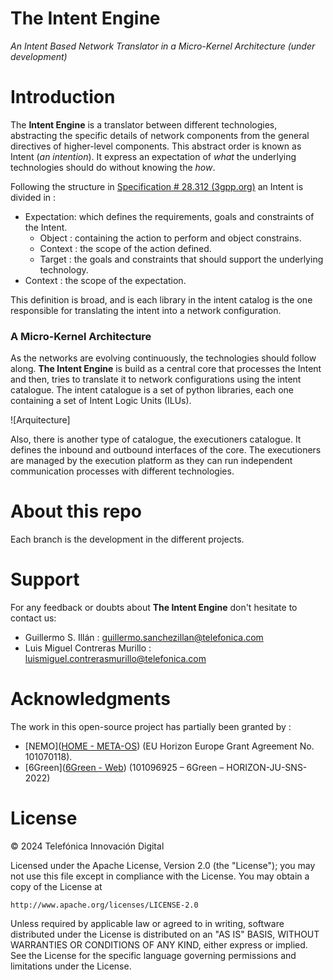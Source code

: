 <!-- # © 2024 Telefónica Innovación Digital

# Licensed under the Apache License, Version 2.0 (the "License");
# you may not use this file except in compliance with the License.
# You may obtain a copy of the License at

#     http://www.apache.org/licenses/LICENSE-2.0

# Unless required by applicable law or agreed to in writing, software
# distributed under the License is distributed on an "AS IS" BASIS,
# WITHOUT WARRANTIES OR CONDITIONS OF ANY KIND, either express or implied.
# See the License for the specific language governing permissions and
# limitations under the License. -->

# The Intent Engine
*An Intent Based Network Translator in a Micro-Kernel Architecture*
*(under development)*
# Introduction

The **Intent Engine** is a translator between different technologies, abstracting the specific details of network components from the general directives of higher-level components. This abstract order is known as Intent (*an intention*). It express an expectation of *what* the underlying technologies should do without knowing the *how*. 

Following the structure in [Specification # 28.312 (3gpp.org)](https://portal.3gpp.org/desktopmodules/Specifications/SpecificationDetails.aspx?specificationId=3554) an Intent is divided in :
- Expectation: which defines the requirements, goals and constraints of the Intent.
	- Object : containing the action to perform and object constrains.
	- Context : the scope of the action defined.
	- Target : the goals and constraints that should support the underlying technology.
- Context : the scope of the expectation.

This definition is broad, and is each library in the intent catalog is the one responsible for translating the intent into a network configuration. 

### A Micro-Kernel Architecture

As the networks are evolving continuously, the technologies should follow along. **The Intent Engine** is build as a central core that processes the Intent and then, tries to translate it to network configurations using the intent catalogue. The intent catalogue is a set of python libraries, each one containing a set of Intent Logic Units (ILUs). 

![Arquitecture]

Also, there is another type of catalogue, the executioners catalogue. It defines the inbound and outbound interfaces of the core. The executioners are managed by the execution platform as they can run independent communication processes with different technologies.

# About this repo

Each branch is the development in the different projects.

# Support

For any feedback or doubts about **The Intent Engine** don't hesitate to contact us:
- Guillermo S. Illán : guillermo.sanchezillan@telefonica.com
- Luis Miguel Contreras Murillo : luismiguel.contrerasmurillo@telefonica.com

# Acknowledgments

The work in this open-source project has partially been granted by :
- [NEMO]([HOME - META-OS](https://meta-os.eu/)) (EU Horizon Europe Grant Agreement No. 101070118).
- [6Green]([6Green - Web](https://www.6green.eu/)) (101096925 – 6Green – HORIZON-JU-SNS-2022) 

# License

© 2024 Telefónica Innovación Digital

Licensed under the Apache License, Version 2.0 (the "License");
you may not use this file except in compliance with the License.
You may obtain a copy of the License at

    http://www.apache.org/licenses/LICENSE-2.0

Unless required by applicable law or agreed to in writing, software
distributed under the License is distributed on an "AS IS" BASIS,
WITHOUT WARRANTIES OR CONDITIONS OF ANY KIND, either express or implied.
See the License for the specific language governing permissions and
limitations under the License.
